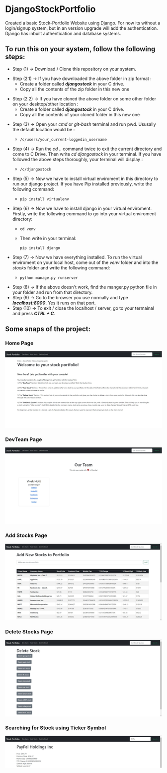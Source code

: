 # DjangoStockPortfolio

Created a basic Stock-Portfolio Website using Django. For now its without a login/signup system, but in an version upgrade will add the authentication.<br/>
Django has inbuilt authentication and database systems.<p>
  


<h2>To run this on your system, follow the following steps:</h2><p>

* Step (1) -> Download / Clone this repository on your system.<p>
* Step (2.1) -> If you have downloaded the above folder in zip format : 
  * Create a folder called ***djangostock*** in your C drive.
  * Copy all the contents of the zip folder in this new one <p>
* Step (2.2) -> If you have cloned the above folder on some other folder on your desktop/other location : 
  * Create a folder called ***djangostock*** in your C drive.
  * Copy all the contents of your cloned folder in this new one <p>
* Step (3) -> Open your _cmd_ or _git-bash_ terminal and run pwd. Ususally the default location would be :
  *   ```
      /c/users/your_current-loggedin_username
      ```
* Step (4) -> Run the _cd .._ command twice to exit the current directory and come to C Drive. Then write _cd djangostock_ in your terminal. If you have followed the above steps thoroughly, your terminal will display :
  *   ```
      /c/djangostock
      ```
* Step (5) -> Now we have to install virtual enviroment in this directory to run our django project. If you have Pip installed previously, write the following command:
  *   ```
      pip install virtualenv
      ```
* Step (6) -> Now we have to install django in your virtual enviroment. Firstly, write the following command to go into your virtual enviroment directory:
  *   ```
      cd venv
      ```
  *   Then write in your terminal:
      ```
      pip install django
      ```
* Step (7) -> Now we have everything installed. To run the virtual enviroment on your local host, come out of the _venv_ folder and into the _stocks_ folder and  write the following command:
  *   ```
      python manage.py runserver
      ```
* Step (8) -> If the above doesn't work, find the manger.py python file in your folder and run from that directory.
* Step (9) -> Go to the browser you use normally and type ***localhost:8000***. Yes it runs on that port.
* Step (10) -> To exit / close the localhost / server, go to your termainal and press ***CTRL + C***.



<h2>Some snaps of the project:</h2><p>
  <h3>Home Page</h3>
 <img src="https://github.com/Vivek-Hotti/DjangoStockPortfolio/blob/main/images/1.JPG"><p>
    <h3>DevTeam Page</h3>
 <img src="https://github.com/Vivek-Hotti/DjangoStockPortfolio/blob/main/images/2.JPG"><p>
    <h3>Add Stocks Page</h3>
 <img src="https://github.com/Vivek-Hotti/DjangoStockPortfolio/blob/main/images/3.JPG">
     <h3>Delete Stocks Page</h3>
 <img src="https://github.com/Vivek-Hotti/DjangoStockPortfolio/blob/main/images/4.JPG">
      <h3>Searching for Stock using Ticker Symbol</h3>
 <img src="https://github.com/Vivek-Hotti/DjangoStockPortfolio/blob/main/images/5.JPG">


